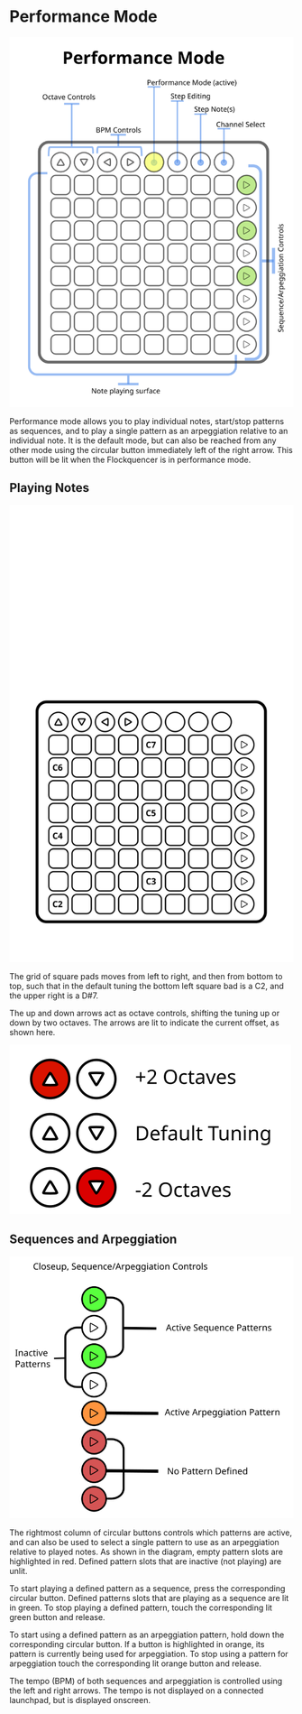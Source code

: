 # Performance Mode

![Performance Mode](../src/images/performance-mode.svg)

Performance mode allows you to play individual notes, start/stop patterns as sequences, and to play a single pattern
as an arpeggiation relative to an individual note.  It is the default mode, but can also be reached from any other
mode using the circular button immediately left of the right arrow.  This button will be lit when the Flockquencer is
in performance mode.

## Playing Notes

![Default Tuning](../src/images/tuning.svg)

The grid of square pads moves from left to right, and then from bottom to top, such that in the default tuning the
bottom left square bad is a C2, and the upper right is a D#7.

The up and down arrows act as octave controls, shifting the tuning up or down by two octaves.  The arrows are lit to
indicate the current offset, as shown here.

![Octave Offset Diagram](../src/images/octave-controls.svg)

## Sequences and Arpeggiation

![Sample Sequence/Arpeggiation Control Bank](../src/images/performance-mode-column-9.svg)

The rightmost column of circular buttons controls which patterns are active, and can also be used to select a single
pattern to use as an arpeggiation relative to played notes.  As shown in the diagram, empty pattern slots are
highlighted in red.  Defined pattern slots that are inactive (not playing) are unlit.

To start playing a defined pattern as a sequence, press the corresponding circular button.  Defined patterns slots that
are playing as a sequence are lit in green.  To stop playing a defined pattern, touch the corresponding lit green
button and release.

To start using a defined pattern as an arpeggiation pattern, hold down the corresponding circular button.  If a
button is highlighted in orange, its pattern is currently being used for arpeggiation.  To stop using a pattern for
arpeggiation touch the corresponding lit orange button and release.

The tempo (BPM) of both sequences and arpeggiation is controlled using the left and right arrows.  The tempo is not
displayed on a connected launchpad, but is displayed onscreen.
